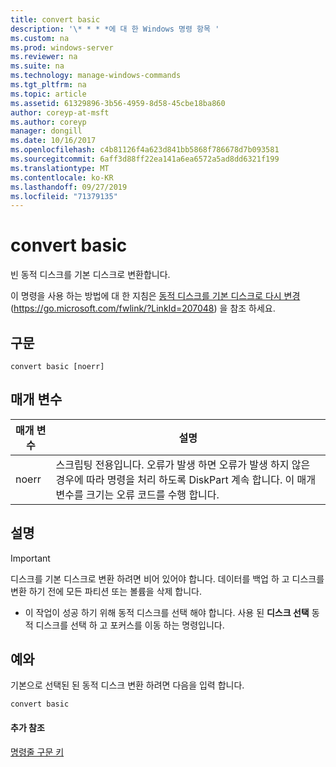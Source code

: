 ```yaml
---
title: convert basic
description: '\* * * *에 대 한 Windows 명령 항목 '
ms.custom: na
ms.prod: windows-server
ms.reviewer: na
ms.suite: na
ms.technology: manage-windows-commands
ms.tgt_pltfrm: na
ms.topic: article
ms.assetid: 61329896-3b56-4959-8d58-45cbe18ba860
author: coreyp-at-msft
ms.author: coreyp
manager: dongill
ms.date: 10/16/2017
ms.openlocfilehash: c4b81126f4a623d841bb5868f786678d7b093581
ms.sourcegitcommit: 6aff3d88ff22ea141a6ea6572a5ad8dd6321f199
ms.translationtype: MT
ms.contentlocale: ko-KR
ms.lasthandoff: 09/27/2019
ms.locfileid: "71379135"
---
```

# <a name="convert-basic"></a>convert basic



빈 동적 디스크를 기본 디스크로 변환합니다.

이 명령을 사용 하는 방법에 대 한 지침은 [동적 디스크를 기본 디스크로 다시 변경](https://go.microsoft.com/fwlink/?LinkId=207048) (https://go.microsoft.com/fwlink/?LinkId=207048) 을 참조 하세요.

## <a name="syntax"></a>구문

```
convert basic [noerr]
```

## <a name="parameters"></a>매개 변수

|매개 변수|설명|
|---------|-----------|
|noerr|스크립팅 전용입니다. 오류가 발생 하면 오류가 발생 하지 않은 경우에 따라 명령을 처리 하도록 DiskPart 계속 합니다. 이 매개 변수를 크기는 오류 코드를 수행 합니다.|

## <a name="remarks"></a>설명

> [!IMPORTANT]
> 디스크를 기본 디스크로 변환 하려면 비어 있어야 합니다. 데이터를 백업 하 고 디스크를 변환 하기 전에 모든 파티션 또는 볼륨을 삭제 합니다.
> -   이 작업이 성공 하기 위해 동적 디스크를 선택 해야 합니다. 사용 된 **디스크 선택** 동적 디스크를 선택 하 고 포커스를 이동 하는 명령입니다.

## <a name="BKMK_examples"></a>예와

기본으로 선택된 된 동적 디스크 변환 하려면 다음을 입력 합니다.
```
convert basic
```

#### <a name="additional-references"></a>추가 참조

[명령줄 구문 키](command-line-syntax-key.md)

